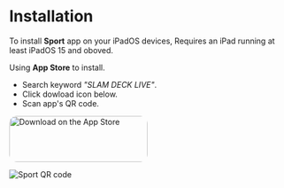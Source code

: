 # Installation

To install **Sport** app on your iPadOS devices, Requires an iPad running at least iPadOS 15 and oboved.

Using **App Store** to install.

- Search keyword *"SLAM DECK LIVE"*.
- Click dowload icon below.
- Scan app's QR code.

<a href="https://apps.apple.com/us/app/slam-deck-live-els/id1584112683?itsct=apps_box_badge&amp;itscg=30200" style="display: inline-block; overflow: hidden; border-radius: 13px; width: 250px; height: 83px;"><img src="https://tools.applemediaservices.com/api/badges/download-on-the-app-store/black/en-us?size=250x83&amp;releaseDate=1650758400&h=eb778ebb21f7a6ef9f068498ed520247" alt="Download on the App Store" style="border-radius: 13px; width: 250px; height: 83px;"></a>

![Sport QR code](https://tools-qr-production.s3.amazonaws.com/output/apple-toolbox/617fabacf425c6a1c41348b0f7d3b587/26b52d6c4db1e2045e32e248c8d32ec8.png)
